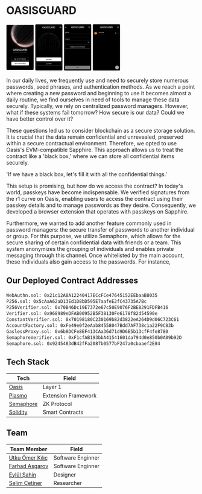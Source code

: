 # OASISGUARD

<img src="./ss.png" width="60%">

In our daily lives, we frequently use and need to securely store numerous passwords, seed phrases, and authentication methods. As we reach a point where creating a new password and beginning to use it becomes almost a daily routine, we find ourselves in need of tools to manage these data securely. Typically, we rely on centralized password managers. However, what if these systems fail tomorrow? How secure is our data? Could we have better control over it?

These questions led us to consider blockchain as a secure storage solution. It is crucial that the data remain confidential and unrevealed, preserved within a secure contractual environment. Therefore, we opted to use Oasis's EVM-compatible Sapphire. This approach allows us to treat the contract like a 'black box,' where we can store all confidential items securely.

'If we have a black box, let's fill it with all the confidential things.'

This setup is promising, but how do we access the contract? In today's world, passkeys have become indispensable. We verified signatures from the r1 curve on Oasis, enabling users to access the contract using their passkey details and to manage passwords as they desire. Consequently, we developed a browser extension that operates with passkeys on Sapphire.

Furthermore, we wanted to add another feature commonly used in password managers: the secure transfer of passwords to another individual or group. For this purpose, we utilize Semaphore, which allows for the secure sharing of certain confidential data with friends or a team. This system anonymizes the grouping of individuals and enables private messaging through this channel. Once whitelisted by the main account, these individuals also gain access to the passwords. For instance,

## Our Deployed Contract Addresses

```
WebAuthn.sol: 0x21c12A8A12240417ECcFCe47645152EEbaaB8035
P256.sol: 0x5cAaA62aD13Ed1D8bD595E7aafeE2fC43735A7Bc
P256Verifier.sol: 0x70B46Dc19E7372e67c50E9076F2BE8291FDFB416
Verifier.sol: 0x968989eDFAB00952B5F38130Fe6178f82d54590e
ConstantVerifier.sol: 0x70198180C230169b82d3822eA264D9d06C723C61
AccountFactory.sol: 0xFe49e0f2eAab84558047Bdd7AF738c1a22F9C83b
GaslessProxy.sol: 0x6b8DCFe8EF413CAa36d71d9D6E5b13cfF4fe8780
SemaphoreVerifier.sol: 0xF1cfAB193bbA41541601da794d0e850b0A09b92D
Semaphore.sol: 0x9245483dB42fFa2087b0577bF247a0cbaaef2E84
```

## Tech Stack

| Tech                                    | Field               |
| --------------------------------------- | ------------------- |
| [Oasis](https://oasisprotocol.org/)     | Layer 1             |
| [Plasmo](https://plasmo.com/)           | Extension Framework |
| [Semaphore](https://semaphore.pse.dev/) | ZK Protocol         |
| [Solidity](https://soliditylang.org/)   | Smart Contracts     |

## Team

| Team Member                               | Field             |
| ----------------------------------------- | ----------------- |
| [Utku Ömer Kılıç](https://x.com/utmrklc)  | Software Enginner |
| [Farhad Asgarov](https://x.com/asgarovf)  | Software Enginner |
| [Eylül Şahin](https://x.com/eylllsh)      | Designer          |
| [Selim Çetiner](https://x.com/selim_jpeg) | Researcher        |
